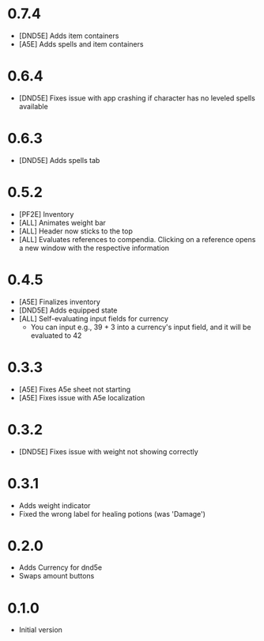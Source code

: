 # 0.7.4 
- [DND5E] Adds item containers
- [A5E] Adds spells and item containers

# 0.6.4
- [DND5E] Fixes issue with app crashing if character has no leveled spells available

# 0.6.3
- [DND5E] Adds spells tab

# 0.5.2
- [PF2E] Inventory
- [ALL] Animates weight bar
- [ALL] Header now sticks to the top
- [ALL] Evaluates references to compendia. Clicking on a reference opens a new window with the respective information

# 0.4.5
- [A5E] Finalizes inventory
- [DND5E] Adds equipped state
- [ALL] Self-evaluating input fields for currency
  - You can input e.g., 39 + 3 into a currency's input field, and it will be evaluated to 42

# 0.3.3
- [A5E] Fixes A5e sheet not starting
- [A5E] Fixes issue with A5e localization

# 0.3.2
- [DND5E] Fixes issue with weight not showing correctly

# 0.3.1
- Adds weight indicator
- Fixed the wrong label for healing potions (was 'Damage')

# 0.2.0
- Adds Currency for dnd5e
- Swaps amount buttons

# 0.1.0
- Initial version
